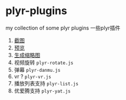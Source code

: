 # plyr-plugins
my collection of some plyr plugins 一些plyr插件

1. [截图](https://github.com/zengde/plyr-plugin-capture)
2. [预览](https://github.com/zengde/plyr-plugin-thumbnail)
3. [生成缩略图](https://github.com/zengde/plyr-thumbnail-generate)
4. 视频旋转 `plyr-rotate.js`
5. 弹幕 `plyr-danmu.js`
6. vr ? `plyr-vr.js`
7. 播放列表支持 `plyr-list.js`
8. 优爱腾支持 `plyr-yat.js`
